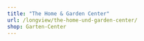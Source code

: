 ```yaml
---
title: "The Home & Garden Center"
url: /longview/the-home-und-garden-center/
shop: Garten-Center
---
```

